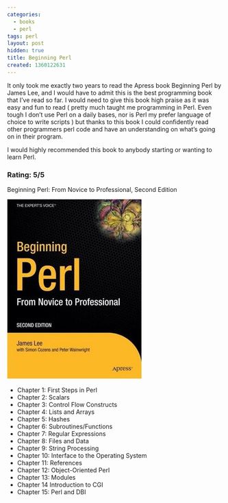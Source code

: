 ```yaml
---
categories:
  - books
  - perl
tags: perl
layout: post
hidden: true
title: Beginning Perl
created: 1360122631
---
```


It only took me exactly two years to read the Apress book Beginning Perl by James Lee, and I would have to admit this is the best programming book that I’ve read so far. I would need to give this book high praise as it was easy and fun to read ( pretty much taught me programming in Perl. Even tough I don’t use Perl on a daily bases, nor is Perl my prefer language of choice to write scripts ) but thanks to this book I could confidently read other programmers perl code and have an understanding on what’s going on in their program.

I would highly recommended this book to anybody starting or wanting to learn Perl.

### Rating: 5/5

Beginning Perl: From Novice to Professional, Second Edition

<a href="http://www.amazon.com/Beginning-Perl-Experts-Voice-Source/dp/1430227931"><img src="/assets/books/beginning_perl.jpg"></a>

* Chapter 1: First Steps in Perl
* Chapter 2: Scalars
* Chapter 3: Control Flow Constructs
* Chapter 4: Lists and Arrays
* Chapter 5: Hashes
* Chapter 6: Subroutines/Functions
* Chapter 7: Regular Expressions
* Chapter 8: Files and Data
* Chapter 9: String Processing
* Chapter 10: Interface to the Operating System
* Chapter 11: References
* Chapter 12: Object-Oriented Perl
* Chapter 13: Modules
* Chapter 14 Introduction to CGI
* Chapter 15: Perl and DBI

